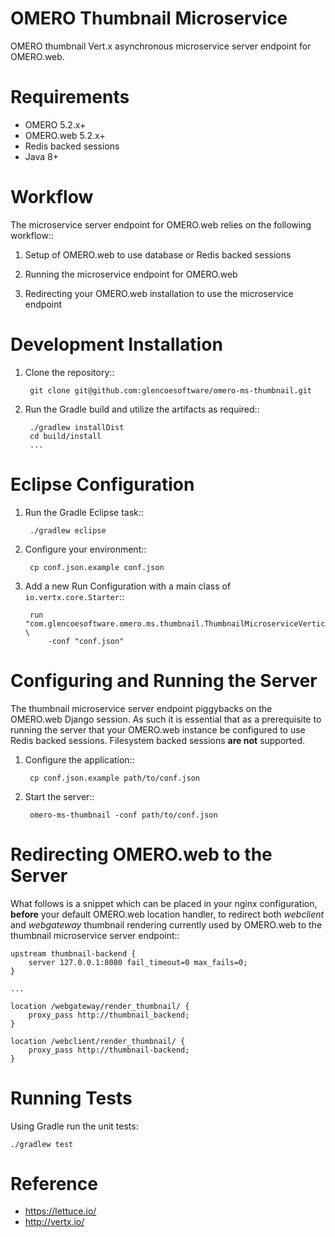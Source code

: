 OMERO Thumbnail Microservice
============================

OMERO thumbnail Vert.x asynchronous microservice server endpoint for OMERO.web.

Requirements
============

* OMERO 5.2.x+
* OMERO.web 5.2.x+
* Redis backed sessions
* Java 8+

Workflow
========

The microservice server endpoint for OMERO.web relies on the following
workflow::

1. Setup of OMERO.web to use database or Redis backed sessions

1. Running the microservice endpoint for OMERO.web

1. Redirecting your OMERO.web installation to use the microservice endpoint

Development Installation
========================

1. Clone the repository::

        git clone git@github.com:glencoesoftware/omero-ms-thumbnail.git

1. Run the Gradle build and utilize the artifacts as required::

        ./gradlew installDist
        cd build/install
        ...

Eclipse Configuration
=====================

1. Run the Gradle Eclipse task::

        ./gradlew eclipse

1. Configure your environment::

        cp conf.json.example conf.json

1. Add a new Run Configuration with a main class of `io.vertx.core.Starter`::

        run "com.glencoesoftware.omero.ms.thumbnail.ThumbnailMicroserviceVerticle" \
            -conf "conf.json"

Configuring and Running the Server
==================================

The thumbnail microservice server endpoint piggybacks on the OMERO.web Django
session.  As such it is essential that as a prerequisite to running the
server that your OMERO.web instance be configured to use Redis backed sessions.
Filesystem backed sessions **are not** supported.

1. Configure the application::

        cp conf.json.example path/to/conf.json

1. Start the server::

        omero-ms-thumbnail -conf path/to/conf.json

Redirecting OMERO.web to the Server
===================================

What follows is a snippet which can be placed in your nginx configuration,
**before** your default OMERO.web location handler, to redirect both
*webclient* and *webgateway* thumbnail rendering currently used by OMERO.web
to the thumbnail microservice server endpoint::

    upstream thumbnail-backend {
        server 127.0.0.1:8080 fail_timeout=0 max_fails=0;
    }

    ...

    location /webgateway/render_thumbnail/ {
        proxy_pass http://thumbnail_backend;
    }

    location /webclient/render_thumbnail/ {
        proxy_pass http://thumbnail-backend;
    }

Running Tests
=============

Using Gradle run the unit tests:

    ./gradlew test

Reference
=========

* https://lettuce.io/
* http://vertx.io/
